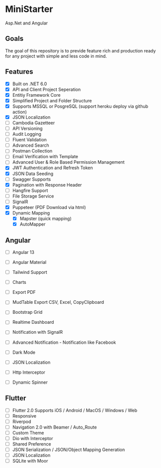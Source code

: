 # MiniStarter
 Asp.Net and Angular

## Goals

The goal of this repository is to previde feature rich and production ready for any project with simple and less code in mind. 

## Features

- [x] Built on .NET 6.0
- [x] API and Client Project Seperation
- [x] Entitiy Framework Core
- [x] Simplified Project and Folder Structure
- [x] Supports MSSQL or PosgreSQL (support heroku deploy via github action)
- [x] JSON Localization
- [ ] Cambodia Gazetteer
- [ ] API Versioning
- [ ] Audit Logging
- [ ] Fluent Validation
- [ ] Advanced Search
- [ ] Postman Collection
- [ ] Email Verification with Template
- [ ] Advanced User & Role Based Permission Management
- [x] JWT Authentication and Refresh Token
- [x] JSON Data Seeding
- [ ] Swagger Supports
- [x] Pagination with Response Header
- [ ] Hangfire Support
- [ ] File Storage Service
- [ ] SignalR
- [x] Puppeteer (PDF Download via html)
- [x] Dynamic Mapping
  - [x] Mapster (quick mapping) 
  - [x] AutoMapper

## Angular 
- [ ] Angular 13
- [ ] Angular Material
- [ ] Tailwind Support
- [ ] Charts
- [ ] Export PDF
- [ ] MudTable Export CSV, Excel, CopyClipboard
- [ ] Bootstrap Grid
- [ ] Realtime Dashboard
- [ ] Notification with SignalR
- [ ] Advanced Notification - Notification like Facebook
- [ ] Dark Mode
- [ ] JSON Localization
- [ ] Http Interceptor
- [ ] Dynamic Spinner


## Flutter 
- [ ] Flutter 2.0 Supports iOS / Android / MacOS / Windows / Web
- [ ] Responsive
- [ ] Riverpod
- [ ] Navigation 2.0 with Beamer / Auto_Route
- [ ] Custom Theme
- [ ] Dio with Interceptor
- [ ] Shared Preference
- [ ] JSON Serialization / JSON/Object Mapping Generation
- [ ] JSON Localization
- [ ] SQLite with Moor
